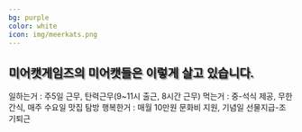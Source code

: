 ```yaml
---
bg: purple
color: white
icon: img/meerkats.png
---
```

<style>
   @import url(//fonts.googleapis.com/earlyaccess/jejugothic.css);
   .jg{
   font-family: 'Jeju Gothic', sans-serif; 
   text-shadow: 2px 2px 2px gray;
   }
   
</style>


<div>
  <h2 class="jg">미어캣게임즈의 미어캣들은 이렇게 살고 있습니다.</h2>
  </div>
<div>
  <span>
     <i class="fa fa-clock"></i>
    일하는거 : 주5일 근무, 탄력근무(9~11시 출근, 8시간 근무)
    <img="img/fa-clock"/>
  </span>
  <span>
    먹는거 : 중-석식 제공, 무한 간식, 매주 수요일 맛집 탐방
  </span>
  <span>
    행복한거 : 매월 10만원 문화비 지원, 기념일 선물지급-조기퇴근 
  </span>
</div>

